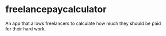# freelancepaycalculator
An app that allows freelancers to calculate how much they should be paid for their hard work.

